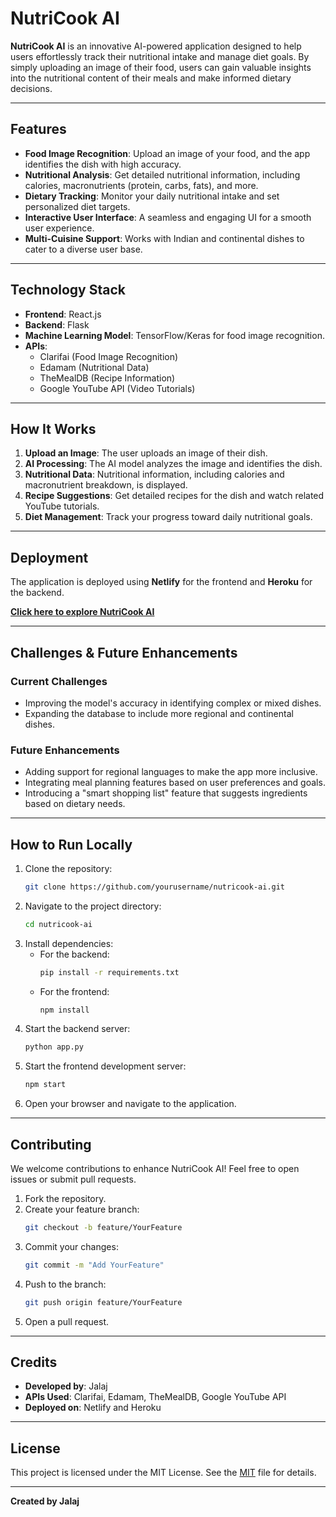# NutriCook AI

**NutriCook AI** is an innovative AI-powered application designed to help users effortlessly track their nutritional intake and manage diet goals. By simply uploading an image of their food, users can gain valuable insights into the nutritional content of their meals and make informed dietary decisions.

---

## Features

- **Food Image Recognition**: Upload an image of your food, and the app identifies the dish with high accuracy.
- **Nutritional Analysis**: Get detailed nutritional information, including calories, macronutrients (protein, carbs, fats), and more.
- **Dietary Tracking**: Monitor your daily nutritional intake and set personalized diet targets.
- **Interactive User Interface**: A seamless and engaging UI for a smooth user experience.
- **Multi-Cuisine Support**: Works with Indian and continental dishes to cater to a diverse user base.

---

## Technology Stack

- **Frontend**: React.js
- **Backend**: Flask
- **Machine Learning Model**: TensorFlow/Keras for food image recognition.
- **APIs**:
  - Clarifai (Food Image Recognition)
  - Edamam (Nutritional Data)
  - TheMealDB (Recipe Information)
  - Google YouTube API (Video Tutorials)

---

## How It Works

1. **Upload an Image**: The user uploads an image of their dish.
2. **AI Processing**: The AI model analyzes the image and identifies the dish.
3. **Nutritional Data**: Nutritional information, including calories and macronutrient breakdown, is displayed.
4. **Recipe Suggestions**: Get detailed recipes for the dish and watch related YouTube tutorials.
5. **Diet Management**: Track your progress toward daily nutritional goals.

---

## Deployment

The application is deployed using **Netlify** for the frontend and **Heroku** for the backend. 

[**Click here to explore NutriCook AI**](#)

---

## Challenges & Future Enhancements

### Current Challenges
- Improving the model's accuracy in identifying complex or mixed dishes.
- Expanding the database to include more regional and continental dishes.

### Future Enhancements
- Adding support for regional languages to make the app more inclusive.
- Integrating meal planning features based on user preferences and goals.
- Introducing a "smart shopping list" feature that suggests ingredients based on dietary needs.

---

## How to Run Locally

1. Clone the repository:
   ```bash
   git clone https://github.com/yourusername/nutricook-ai.git
   ```
2. Navigate to the project directory:
   ```bash
   cd nutricook-ai
   ```
3. Install dependencies:
   - For the backend:
     ```bash
     pip install -r requirements.txt
     ```
   - For the frontend:
     ```bash
     npm install
     ```
4. Start the backend server:
   ```bash
   python app.py
   ```
5. Start the frontend development server:
   ```bash
   npm start
   ```
6. Open your browser and navigate to the application.

---

## Contributing

We welcome contributions to enhance NutriCook AI! Feel free to open issues or submit pull requests.

1. Fork the repository.
2. Create your feature branch:
   ```bash
   git checkout -b feature/YourFeature
   ```
3. Commit your changes:
   ```bash
   git commit -m "Add YourFeature"
   ```
4. Push to the branch:
   ```bash
   git push origin feature/YourFeature
   ```
5. Open a pull request.

---

## Credits

- **Developed by**: Jalaj
- **APIs Used**: Clarifai, Edamam, TheMealDB, Google YouTube API
- **Deployed on**: Netlify and Heroku

---

## License

This project is licensed under the MIT License. See the [MIT](LICENSE) file for details.

---

**Created by Jalaj**
